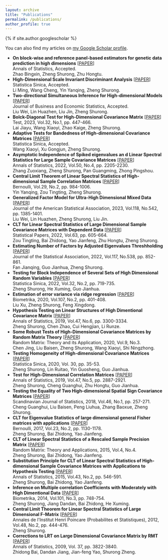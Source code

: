 ```yaml
---
layout: archive
title: "Publications"
permalink: /publications/
author_profile: true
---
```


{% if site.author.googlescholar %}
  <div class="wordwrap">You can also find my articles on <a href="{{site.author.googlescholar}}">my Google Scholar profile</a>.</div>

- **On block-wise and reference panel-based estimators for genetic data prediction in high dimensions** \[[PAPER](#)\] <br>Annals of Statistics, Accepted. <br>Zhao Bingxin, Zheng Shurong, Zhu Hongtu.
- **High-Dimensional Scale Invariant Discriminant Analysis** \[[PAPER](#)\] <br>Statistica Sinica, Accepted. <br>Li Ming, Wang Cheng, Yin Yanqing, Zheng Shurong.
- **Two-directional Simultaneous Inference for High-dimensional Models** \[[PAPER](#)\] <br>Journal of Business and Economic Statistics, Accepted. <br>Liu Wei, Lin Huazhen, Liu Jin, Zheng Shurong.
- **Bolck-Diagonal Test for High-Dimensional Covariance Matrix** \[[PAPER](#)\] <br>Test, 2023, Vol.32, No.1, pp. 447-466. <br>Lai Jiayu, Wang Xiaoyi, Zhao Kaige, Zheng Shurong.
- **Adaptive Tests for Bandedness of High-dimensional Covariance Matrices** \[[PAPER](#)\] <br>Statistica Sinica, Accepted. <br>Wang Xiaoyi, Xu Gongjun, Zheng Shurong.
- **Asymptotic Independence of Spiked eigenvalues an d Linear Spectral Statistics for Large Sample Covariance Matrices** \[[PAPER](#)\] <br>Annals of Statistics, 2022, Vol.50, No.4, pp. 2205-2230. <br>Zhang Zuoxiang, Zheng Shurong, Pan Guangming, Zhong Pingshou.
- **Central Limit Theorem of Linear Spectral Statistics of High-dimensional Sample Correlation Matrices** \[[PAPER](#)\] <br>Bernoulli, Vol.29, No.2, pp. 984-1006. <br>Yin Yanqing, Zou Tingting, Zheng Shurong.
- **Generalized Factor Model for Ultra-High Dimensional Mixed Data** \[[PAPER](#)\] <br>Journal of the American Statistical Association, 2023, Vol.118, No.542, pp. 1385-1401. <br>Liu Wei, Lin Huazhen, Zheng Shurong, Liu Jin.
- **CLT for Linear Spectral Statistics of Large Dimensional Sample Covariance Matrices with Dependent Data** \[[PAPER](#)\] <br>Statistical Papers, 2022, Vol.63, pp. 605-664. <br>Zou Tingting, Bai Zhidong, Yao Jianfeng, Zhu Hongtu, Zheng Shurong.
- **Estimating Number of Factors by Adjusted Eigenvalues Threshholding** \[[PAPER](#)\] <br>Journal of the Statistical Association, 2022, Vol.117, No.538, pp. 852-861. <br>Fan Jianqing, Guo Jianhua, Zheng Shurong.
- **Testing for Block Independence of Several Sets of High Dimensional Random Variables** \[[PAPER](#)\] <br>Statistica Sinica, 2022, Vol.32, No.2, pp. 719-735. <br>Zheng Shurong, He Xuming, Guo Jianhua.
- **Estimation of error variance via ridge regression** \[[PAPER](#)\] <br>Biometrika, 2020, Vol.107, No.2, pp. 401-408. <br>Liu Xu, Zheng Shurong, Feng Xingdong.
- **Hypothesis Testing on Linear Structures of High Dimentional Covariance Matrix** \[[PAPER](#)\] <br>Annals of Statistics, 2019, Vol.47, No.6, pp. 3300-3334. <br>Zheng Shurong, Chen Zhao, Cui Hengjian, Li Runze.
- **Some Robust Tests of High-Dimensional Covariance Matrices by Random Matrix Theory** \[[PAPER](#)\] <br>Random Matrix: Theory and its Application, 2020, Vol.9, No.3. <br>Chen Jing, Liu Baisen, Zheng Shurong, Wang Xiaoyi, Shi Ningzhong.
- **Testing Homogeneity of High-dimensional Covariance Matrices** \[[PAPER](#)\] <br>Statistica Sinica, 2020, Vol. 30, pp. 35-53. <br>Zheng Shurong, Lin Ruitao, Yin Guosheng, Guo Jianhua.
- **Test for High-Dimensional Correlation Matrices** \[[PAPER](#)\] <br>Annals of Statistics, 2019, Vol.47, No.5, pp. 2887-2921. <br>Zheng Shurong, Cheng Guanghui, Zhu Hongtu, Guo Jianhua.
- **Testing the Equality of Two High-dimensional Spatial Sign Covariance Matrices** \[[PAPER](#)\] <br>Scandinavian Journal of Statistics, 2018, Vol.46, No.1, pp. 257-271. <br>Cheng Guanghui, Liu Baisen, Peng Liuhua, Zhang Baoxue, Zheng Shurong.
- **CLT for Eigenvalue Statistics of large dimensional general Fisher matrices with applications** \[[PAPER](#)\] <br>Bernoulli, 2017, Vol.23, No.2, pp. 1130-1178. <br>Zheng Shurong, Bai Zhidong, Yao Jianfeng.
- **CLT of Linear Spectral Statistics of a Rescaled Sample Precision Matrix** \[[PAPER](#)\] <br>Random Matrix: Theory and Applications, 2015, Vol.4, No.4. <br>Zheng Shurong, Bai Zhidong, Yao Jianfeng.
- **Substitution Principle for CLT of Linear Spectral Statistics of High-dimensional Sample Covariance Matrices with Applications to Hypothesis Testing** \[[PAPER](#)\] <br>Annals of Statistics, 2015, Vol.43, No.2, pp. 546-591. <br>Zheng Shurong, Bai Zhidong, Yao Jianfeng.
- **Inference on Multiple correlation Coefficients with Moderately with High Dimentional Data** \[[PAPER](#)\] <br>Biometrika, 2014, Vol.101, No.3, pp. 748-754. <br>Zheng Shurong, Jiang Dandan, Bai Zhidong, He Xuming.
- **Central Limit Theorem for Linear Spectral Statistics of Large Dimensional F-Matrix** \[[PAPER](#)\] <br>Annales de l'Institut Henri Poincare (Probabilites et Statistiques), 2012, Vol.48, No.2, pp. 444-476. <br>Zheng Shurong.
- **Corrections to LRT on Large Dimensional Covariance Matrix by RMT** \[[PAPER](#)\] <br>Annals of Statistics, 2009, Vol. 37, pp. 3822-3840. <br>Zhidong Bai, Dandan Jiang, Jian-feng Yao, Shurong Zheng.
